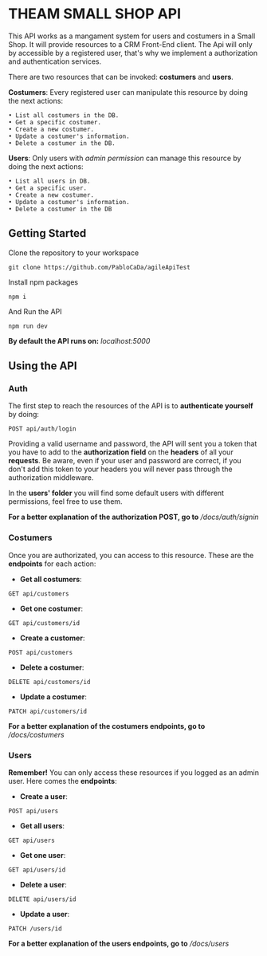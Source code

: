 # THEAM SMALL SHOP API

This API works as a mangament system for users and costumers in a Small Shop. It will provide resources to a CRM
Front-End client. The Api will only by accessible by a registered user, that's why we implement a authorization and authentication services. 

There are two resources that can be invoked: **costumers** and **users**.

**Costumers**: Every registered user can manipulate this resource by doing the next actions: 

    • List all costumers in the DB.
    • Get a specific costumer.
    • Create a new costumer.
    • Update a costumer's information.
    • Delete a costumer in the DB.

**Users**: Only users with *admin permission* can manage this resource by doing the next actions: 

    • List all users in DB.
    • Get a specific user.
    • Create a new costumer.
    • Update a costumer's information.
    • Delete a costumer in the DB


## Getting Started

Clone the repository to your workspace 
```
git clone https://github.com/PabloCaDa/agileApiTest
```
Install npm packages

```
npm i
```

And Run the API

```
npm run dev
```


**By default the API runs on:** *localhost:5000*


## Using the API 

### Auth

The first step to reach the resources of the API is to **authenticate yourself** by doing: 

```
POST api/auth/login
```
 Providing a valid username and password, the API will sent you a token that you have to add to the **authorization field** on the **headers** of all your **requests**. Be aware, even if your user and password are correct, if you don't add this token to your headers you will never pass through the authorization middleware. 

 In the **users' folder** you will find some default users with different permissions, feel free to use them.

**For a better explanation of the authorization POST, go to** */docs/auth/signin*

### Costumers

Once you are authorizated, you can access to this resource. These are the **endpoints** for each action:

- **Get all costumers**: 
```
GET api/customers
```

- **Get one costumer**: 
```
GET api/customers/id
```

- **Create a customer**: 
```
POST api/customers
```

- **Delete a costumer**: 
```
DELETE api/customers/id
```

- **Update a costumer**: 
```
PATCH api/customers/id
```


**For a better explanation of the costumers endpoints, go to** */docs/costumers*



### Users

**Remember!** You can only access these resources if you logged as an admin user. Here comes the **endpoints**:

- **Create a user**: 

```
POST api/users
```

- **Get all users**: 
```
GET api/users
```

- **Get one user**: 
```
GET api/users/id
```

- **Delete a user**: 
```
DELETE api/users/id
```

- **Update a user**: 
```
PATCH /users/id
```

**For a better explanation of the users endpoints, go to** */docs/users*
